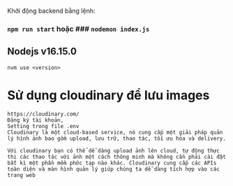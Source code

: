 Khởi động backend bằng lệnh:
### `npm run start` hoặc ### `nodemon index.js`

## Nodejs v16.15.0 
    nvm use <version>

# Sử dụng cloudinary để lưu images 
    https://cloudinary.com/
    Đăng ký tài khoản,
    Setting trong file .env
    Cloudinary là một cloud-based service, nó cung cấp một giải pháp quản lý hình ảnh bao gồm upload, lưu trữ, thao tác, tối ưu hóa và delivery.

    Với cloudinary bạn có thể dễ dàng upload ảnh lên cloud, tự động thực thi các thao tác với ảnh một cách thông minh mà không cần phải cài đặt bất kì một phần mềm phức tạp nào khác. Cloudinary cung cấp các APIs toàn diện và màn hình quản lý giúp chúng ta dễ dàng tích hợp vào các trang web